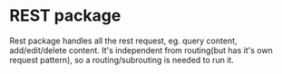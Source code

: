 REST package
==============
Rest package handles all the rest request, eg. query content, add/edit/delete content. It's independent from routing(but has it's own request pattern), so a routing/subrouting is needed to run it.

